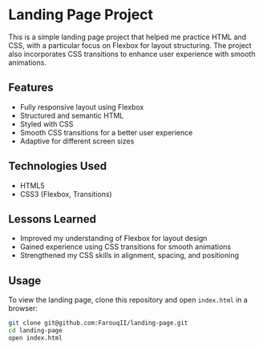 # Landing Page Project

This is a simple landing page project that helped me practice HTML and CSS, with a particular focus on Flexbox for layout structuring. The project also incorporates CSS transitions to enhance user experience with smooth animations.

## Features
- Fully responsive layout using Flexbox  
- Structured and semantic HTML  
- Styled with CSS  
- Smooth CSS transitions for a better user experience  
- Adaptive for different screen sizes  

## Technologies Used
- HTML5  
- CSS3 (Flexbox, Transitions)  

## Lessons Learned
- Improved my understanding of Flexbox for layout design  
- Gained experience using CSS transitions for smooth animations    
- Strengthened my CSS skills in alignment, spacing, and positioning  

## Usage
To view the landing page, clone this repository and open `index.html` in a browser:  

```sh
git clone git@github.com:FarouqII/landing-page.git
cd landing-page
open index.html

